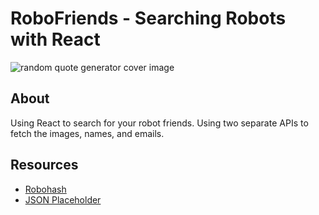 # RoboFriends - Searching Robots with React
![random quote generator cover image](./public//app-cover.png)

## About
Using React to search for your robot friends. Using two separate APIs to fetch the images, names, and emails.

## Resources
- [Robohash](https://robohash.org/)
- [JSON Placeholder](https://jsonplaceholder.typicode.com/)